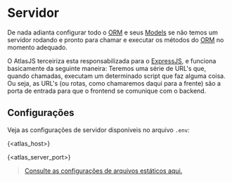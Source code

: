 # Servidor

De nada adianta configurar todo o [ORM](#orm) e seus [Models](#orm.model) se não temos um servidor rodando e pronto para chamar e executar os métodos do [ORM](#orm) no momento adequado.

O AtlasJS terceiriza esta responsabilizada para o [ExpressJS](https://expressjs.com/pt-br/), e funciona basicamente da seguinte maneira: Teremos uma série de URL's que, quando chamadas, executam um determinado script que faz alguma coisa. Ou seja, as URL's (ou rotas, como chamaremos daqui para a frente) são a porta de entrada para que o frontend se comunique com o backend.

## Configurações

Veja as configurações de servidor disponíveis no arquivo `.env`:

{<atlas_host>}

{<atlas_server_port>}

> [Consulte as configurações de arquivos estáticos aqui.](#server.static)

